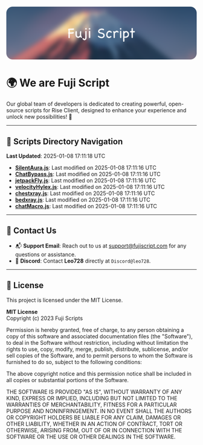![Banner](.github/b.webp)

# 🌍 **We are Fuji Script**

Our global team of developers is dedicated to creating powerful, open-source scripts for Rise Client, designed to enhance your experience and unlock new possibilities! 🌟

---
<!-- SCRIPTS_NAVIGATION_START -->
## 📂 **Scripts Directory Navigation**

**Last Updated**: 2025-01-08 17:11:18 UTC

- **[SilentAura.js](scripts/SilentAura.js)**: Last modified on 2025-01-08 17:11:16 UTC
- **[ChatBypass.js](scripts/ChatBypass.js)**: Last modified on 2025-01-08 17:11:16 UTC
- **[jetpackFly.js](scripts/jetpackFly.js)**: Last modified on 2025-01-08 17:11:16 UTC
- **[velocityHylex.js](scripts/velocityHylex.js)**: Last modified on 2025-01-08 17:11:16 UTC
- **[chestxray.js](scripts/chestxray.js)**: Last modified on 2025-01-08 17:11:16 UTC
- **[bedxray.js](scripts/bedxray.js)**: Last modified on 2025-01-08 17:11:16 UTC
- **[chatMacro.js](scripts/chatMacro.js)**: Last modified on 2025-01-08 17:11:16 UTC

<!-- SCRIPTS_NAVIGATION_END -->

---

## 💬 **Contact Us**  
- 📬 **Support Email**: Reach out to us at [support@fujiscript.com](mailto:support@fujiscript.com) for any questions or assistance.  
- 💬 **Discord**: Contact **Leo728** directly at `Discord@leo728`.

---

## 📜 **License**

This project is licensed under the MIT License.  

**MIT License**  
Copyright (c) 2023 Fuji Scripts  

Permission is hereby granted, free of charge, to any person obtaining a copy of this software and associated documentation files (the "Software"), to deal in the Software without restriction, including without limitation the rights to use, copy, modify, merge, publish, distribute, sublicense, and/or sell copies of the Software, and to permit persons to whom the Software is furnished to do so, subject to the following conditions:  

The above copyright notice and this permission notice shall be included in all copies or substantial portions of the Software.  

THE SOFTWARE IS PROVIDED "AS IS", WITHOUT WARRANTY OF ANY KIND, EXPRESS OR IMPLIED, INCLUDING BUT NOT LIMITED TO THE WARRANTIES OF MERCHANTABILITY, FITNESS FOR A PARTICULAR PURPOSE AND NONINFRINGEMENT. IN NO EVENT SHALL THE AUTHORS OR COPYRIGHT HOLDERS BE LIABLE FOR ANY CLAIM, DAMAGES OR OTHER LIABILITY, WHETHER IN AN ACTION OF CONTRACT, TORT OR OTHERWISE, ARISING FROM, OUT OF OR IN CONNECTION WITH THE SOFTWARE OR THE USE OR OTHER DEALINGS IN THE SOFTWARE.  
